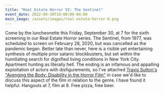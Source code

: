 ```yaml
---
title: "Real Estate Horror VI: The Sentinel"
event_date: 2022-09-30T19:00:00-04:00
main_image: /assets/images/real-estate-horror-6.png
---
```


Come by the luncheonette this Friday, September 30, at 7 for the sixth
screening in our Real Estate Horror series. The Sentinel, from 1977, was
scheduled to screen on February 28, 2020, but was cancelled as the pandemic
began. Better late than never, here is a risible yet entertaining synthesis of
multiple prior satanic blockbusters, but set within the humiliating search for
dignified living conditions in New York City. Apartment hunting as literally
hell. The ending is an infamous and appalling exploitation of actors with
disfigurements, so I've attached <a href="{{ site.baseurl
}}/assets/Sutton-Avenging_the_Body.pdf">Travis Sutton's "Avenging the Body:
Disability in the Horror Film"</a> in case we'd like to discuss this aspect of
the film in relation to the genre. I have found it helpful. Hangouts at 7, film
at 8. Free pizza, free beer.
